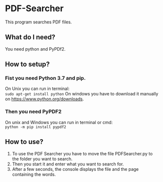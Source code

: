 # PDF-Searcher
This program searches PDF files.
## What do I need?
You need python and PyPDf2.
## How to setup?
### Fist you need Python 3.7 and pip.
On Unix you can run in terminal:  
`sudo apt-get install python`
On windows you have to download it manually on https://www.python.org/downloads.
### Then you need PyPDF2
On unix and Windows you can run in terminal or cmd:  
`python -m pip install pypdf2`
## How to use?
1. To use the PDF Searcher you have to move the file PDFSearcher.py to the folder you want to search.
2. Then you start it and enter what you want to search for.
3. After a few seconds, the console displays the file and the page containing the words.
